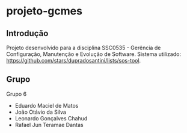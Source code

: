 # projeto-gcmes

## Introdução
Projeto desenvolvido para a disciplina SSC0535 - Gerência de Configuração, Manutenção e Evolução de Software.
Sistema utilizado: https://github.com/stars/dupradosantini/lists/sos-tool.

## Grupo

Grupo 6

- Eduardo Maciel de Matos
- João Otávio da Silva
- Leonardo Gonçalves Chahud
- Rafael Jun Teramae Dantas
